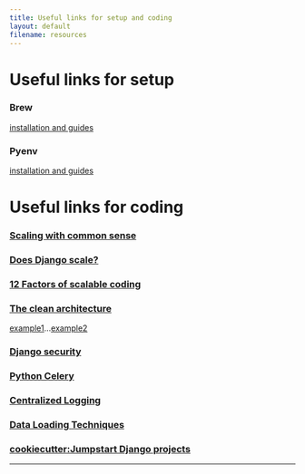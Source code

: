 ```yaml
---
title: Useful links for setup and coding
layout: default
filename: resources
--- 
```

# Useful links for setup

### Brew 
[installation and guides](https://brew.sh/)

### Pyenv
[installation and guides](https://github.com/pyenv/pyenv?tab=readme-ov-file#homebrew-in-macos)



# Useful links for coding

### [Scaling with common sense](https://zerodha.tech/blog/scaling-with-common-sense/)

### [Does Django scale?](https://unfoldai.com/django-scalability)

### [12 Factors of scalable coding](https://12factor.net/)

### [The clean architecture](https://blog.cleancoder.com/uncle-bob/2012/08/13/the-clean-architecture.html)
[example1](https://github.com/sdediego/django-clean-architecture)...[example2](https://github.com/jacob-y/django-clean-architecture)

### [Django security](https://cheatsheetseries.owasp.org/cheatsheets/Django_Security_Cheat_Sheet.html)

### [Python Celery](https://djangostars.com/blog/the-python-celery-cookbook-small-tool-big-possibilities/)

### [Centralized Logging](https://medium.com/@sanchitsokhey/centralised-logging-for-django-gunicorn-and-celery-using-elk-stack-76b13c54414c)

### [Data Loading Techniques](https://www.smashingmagazine.com/2022/09/data-loading-patterns-improve-frontend-performance/)

### [cookiecutter:Jumpstart Django projects](https://github.com/cookiecutter/cookiecutter-django)

--------------------------------------------------------------
